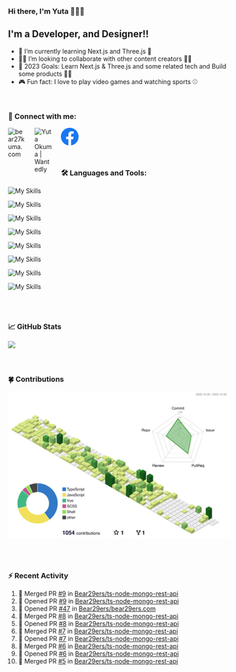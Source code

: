 ### Hi there, I'm Yuta 🤟🏻🐻

## I'm a Developer, and Designer!!

- 🌱 I’m currently learning Next.js and Three.js 🤣
- 👬🏻 I’m looking to collaborate with other content creators 👋🏻
- 🥅 2023 Goals: Learn Next.js & Three.js and some related tech and Build some products 💪🏻
- 🎮 Fun fact: I love to play video games and watching sports ⚾️

<br />

### :wave: Connect with me:

[<img align="left" alt="bear27kuma.com" width="40px" src="https://user-images.githubusercontent.com/39920490/156489586-f125813b-e344-46d6-9306-f5786684b976.jpg" style="margin-right: 20px;" />](https://bear29ers.github.io/)
[<img align="left" alt="Yuta Okuma | Wantedly" width="40px" src="https://user-images.githubusercontent.com/39920490/156489528-fdc520d6-10f1-43b6-8bf8-fadf8dcf1a90.jpg" style="margin-right: 20px;" />](https://www.wantedly.com/id/yuta_okuma_b)
[<img align="left" alt="Yuta Okuma | Facebook" width="40px" src="https://github.com/github/explore/blob/main/topics/facebook/facebook.png?raw=true" style="margin-right: 20px;" />](https://www.facebook.com/kumakuma1129/)

[//]: # '[<img align="left" alt="Yuta Okuma | Instagram" width="40px" src="https://github.com/github/explore/blob/main/topics/instagram/instagram.png?raw=true" />](https://www.instagram.com/bear_27earl/)'

<br />
<br />
<br />
<br />

### :hammer_and_wrench: Languages and Tools:

![My Skills](https://skillicons.dev/icons?i=html,css,sass,tailwind,bootstrap,js,ts)

![My Skills](https://skillicons.dev/icons?i=jquery,threejs,react,emotion,styledcomponents,materialui,nextjs)

![My Skills](https://skillicons.dev/icons?i=vercel,vue,nuxt,vite,nodejs,express,jest)

![My Skills](https://skillicons.dev/icons?i=regex,webpack,babel,php,laravel,mysql,sqlite)

![My Skills](https://skillicons.dev/icons?i=docker,git,github,githubactions,aws,gcp,firebase)

![My Skills](https://skillicons.dev/icons?i=vim,neovim,linux,bash,lua,markdown,svg)

![My Skills](https://skillicons.dev/icons?i=idea,vscode,atom,figma,xd,ps,ai)

![My Skills](https://skillicons.dev/icons?i=pr,ae,postman,sentry,codepen,stackoverflow,discord)

<br />
<br />

### :chart_with_upwards_trend: GitHub Stats

<div style="display: flex;">
    <a href="https://github.com/Bear29ers">
        <img height="220px;" src="https://github-readme-stats-bear29ers.vercel.app/api?username=Bear29ers&show_icons=true&theme=bear">
    </a>
</div>

<br />
<br />

### :four_leaf_clover: Contributions

![](./profile-3d-contrib/profile-green-animate.svg)

<br />
<br />

### :zap: Recent Activity

<!--START_SECTION:activity-->

1. 🎉 Merged PR [#9](https://github.com/Bear29ers/ts-node-mongo-rest-api/pull/9) in [Bear29ers/ts-node-mongo-rest-api](https://github.com/Bear29ers/ts-node-mongo-rest-api)
2. 💪 Opened PR [#9](https://github.com/Bear29ers/ts-node-mongo-rest-api/pull/9) in [Bear29ers/ts-node-mongo-rest-api](https://github.com/Bear29ers/ts-node-mongo-rest-api)
3. 💪 Opened PR [#47](https://github.com/Bear29ers/bear29ers.com/pull/47) in [Bear29ers/bear29ers.com](https://github.com/Bear29ers/bear29ers.com)
4. 🎉 Merged PR [#8](https://github.com/Bear29ers/ts-node-mongo-rest-api/pull/8) in [Bear29ers/ts-node-mongo-rest-api](https://github.com/Bear29ers/ts-node-mongo-rest-api)
5. 💪 Opened PR [#8](https://github.com/Bear29ers/ts-node-mongo-rest-api/pull/8) in [Bear29ers/ts-node-mongo-rest-api](https://github.com/Bear29ers/ts-node-mongo-rest-api)
6. 🎉 Merged PR [#7](https://github.com/Bear29ers/ts-node-mongo-rest-api/pull/7) in [Bear29ers/ts-node-mongo-rest-api](https://github.com/Bear29ers/ts-node-mongo-rest-api)
7. 💪 Opened PR [#7](https://github.com/Bear29ers/ts-node-mongo-rest-api/pull/7) in [Bear29ers/ts-node-mongo-rest-api](https://github.com/Bear29ers/ts-node-mongo-rest-api)
8. 🎉 Merged PR [#6](https://github.com/Bear29ers/ts-node-mongo-rest-api/pull/6) in [Bear29ers/ts-node-mongo-rest-api](https://github.com/Bear29ers/ts-node-mongo-rest-api)
9. 💪 Opened PR [#6](https://github.com/Bear29ers/ts-node-mongo-rest-api/pull/6) in [Bear29ers/ts-node-mongo-rest-api](https://github.com/Bear29ers/ts-node-mongo-rest-api)
10. 🎉 Merged PR [#5](https://github.com/Bear29ers/ts-node-mongo-rest-api/pull/5) in [Bear29ers/ts-node-mongo-rest-api](https://github.com/Bear29ers/ts-node-mongo-rest-api)

<!--END_SECTION:activity-->

